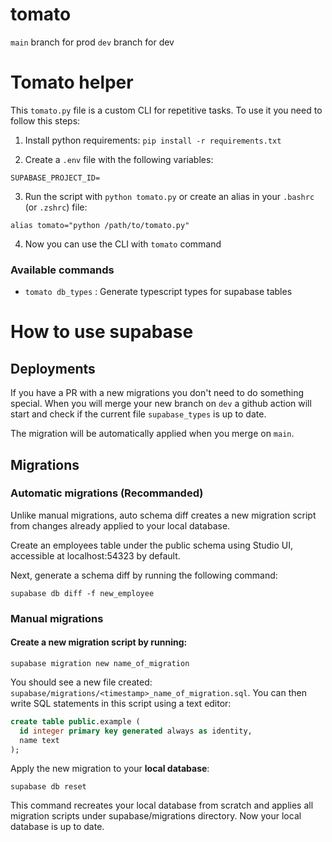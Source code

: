 # tomato

`main` branch for prod
`dev` branch for dev

# Tomato helper

This `tomato.py` file is a custom CLI for repetitive tasks. 
To use it you need to follow this steps:

1. Install python requirements: `pip install -r requirements.txt`

2. Create a `.env` file with the following variables:

```
SUPABASE_PROJECT_ID=
```

3. Run the script with `python tomato.py` or create an alias in your `.bashrc` (or `.zshrc`) file:

```
alias tomato="python /path/to/tomato.py"
```

4. Now you can use the CLI with `tomato` command

### Available commands

- `tomato db_types` : Generate typescript types for supabase tables 

# How to use supabase

## Deployments

If you have a PR with a new migrations you don't need to do something special. When you will merge your new branch on `dev` a github action will start and check if the current file `supabase_types` is up to date.

The migration will be automatically applied when you merge on `main`.

## Migrations

### Automatic migrations (Recommanded)

Unlike manual migrations, auto schema diff creates a new migration script from changes already applied to your local database.

Create an employees table under the public schema using Studio UI, accessible at localhost:54323 by default.

Next, generate a schema diff by running the following command:

`supabase db diff -f new_employee`

### Manual migrations

#### Create a new migration script by running:

`supabase migration new name_of_migration`

You should see a new file created: `supabase/migrations/<timestamp>_name_of_migration.sql`. You can then write SQL statements in this script using a text editor:

```sql
create table public.example (
  id integer primary key generated always as identity,
  name text
);
```

Apply the new migration to your **local database**:

`supabase db reset`

This command recreates your local database from scratch and applies all migration scripts under supabase/migrations directory. Now your local database is up to date.

